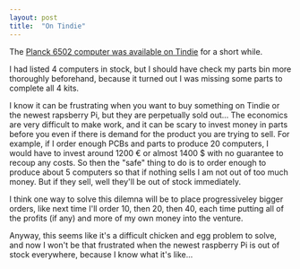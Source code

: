 ```yaml
---
layout: post
title:  "On Tindie"
---
```


The [Planck 6502 computer was available on Tindie](https://www.tindie.com/products/jfoucher/planck-6502-computer/) for a short while.

I had listed 4 computers in stock, but I should have check my parts bin more thoroughly beforehand, because it turned out I was missing some parts to complete all 4 kits.

I know it can be frustrating when you want to buy something on Tindie or the newest rapsberry Pi, but they are perpetually sold out...
The economics are very difficult to make work, and it can be scary to invest money in parts before you even if there is demand for the product you are trying to sell. For example, if I order enough PCBs and parts to produce 20 computers, I would have to invest around 1200 € or almost 1400 $ with no guarantee to recoup any costs.
So then the "safe" thing to do is to order enough to produce about 5 computers so that if nothing sells I am not out of too much money. But if they sell, well they'll be out of stock immediately.

I think one way to solve this dilemna will be to place progressiveley bigger orders, like next time I'll order 10, then 20, then 40, each time putting all of the profits (if any) and more of my own money into the venture. 

Anyway, this seems like it's a difficult chicken and egg problem to solve, and now I won't be that frustrated when the newest raspberry Pi is out of stock everywhere, because I know what it's like...






